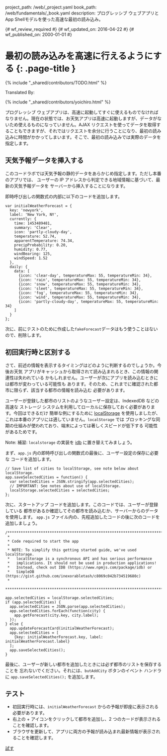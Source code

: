 project_path: /web/_project.yaml
book_path: /web/fundamentals/_book.yaml
description: プログレッシブ ウェブアプリとApp Shellモデルを使った高速な最初の読み込み。

{# wf_review_required #}
{# wf_updated_on: 2016-04-22 #}
{# wf_published_on: 2000-01-01 #}

# 最初の読み込みを高速に行えるようにする {: .page-title }

{% include "_shared/contributors/TODO.html" %}


Translated By: 

{% include "_shared/contributors/yoichiro.html" %}



プログレッシブ ウェブアプリは、高速に起動してすぐに使えるものでなければなりません。現在の状態では、お天気アプリは高速に起動しますが、データがないため使えるものになっていません。AJAX リクエストを使ってデータを取得することもできますが、それではリクエストを余分に行うことになり、最初の読み込みに時間がかかってしまいます。そこで、最初の読み込みでは実際のデータを指定します。


## 天気予報データを挿入する

このコードラボでは天気予報の静的データをあらかじめ指定します。ただし本番のアプリでは、
ユーザーの IP アドレスから判定できる地域情報に基づいて、最新の天気予報データを
サーバーから挿入することになります。

即時呼び出しの関数式の内部に以下のコードを追加します。


    var initialWeatherForecast = {
      key: 'newyork',
      label: 'New York, NY',
      currently: {
        time: 1453489481,
        summary: 'Clear',
        icon: 'partly-cloudy-day',
        temperature: 52.74,
        apparentTemperature: 74.34,
        precipProbability: 0.20,
        humidity: 0.77,
        windBearing: 125,
        windSpeed: 1.52
      },
      daily: {
        data: [
          {icon: 'clear-day', temperatureMax: 55, temperatureMin: 34},
          {icon: 'rain', temperatureMax: 55, temperatureMin: 34},
          {icon: 'snow', temperatureMax: 55, temperatureMin: 34},
          {icon: 'sleet', temperatureMax: 55, temperatureMin: 34},
          {icon: 'fog', temperatureMax: 55, temperatureMin: 34},
          {icon: 'wind', temperatureMax: 55, temperatureMin: 34},
          {icon: 'partly-cloudy-day', temperatureMax: 55, temperatureMin: 34}
        ]
      }
    };
    

次に、前にテストのために作成した`fakeForecast`データはもう使うことはないので、削除します。

## 初回実行時と区別する

さて、前述の情報を表示するタイミングはどのように判断するのでしょうか。今後お天気
アプリがキャッシュから取得されて読み込まれるとき、この情報の関連性は失われている
かもしれません。ユーザーが次にアプリを読み込むときには都市が変わっている可能性も
あります。そのため、これまでに確認された都市に限らず、該当する都市の情報を読み込む
必要があります。

ユーザーが登録した都市のリストのようなユーザー設定は、IndexedDB などの高速な
ストレージ システムを利用してローカルに保存しておく必要があります。今回はできるだけ
簡単な例にするために <a href="https://developer.mozilla.org/en-US/docs/Web/API/Window/localStorage">localStorage</a>
を使用しましたが、これは本番のアプリには適していません。`localStorage` では
ブロッキングな同期の仕組みが使われており、端末によっては著しくスピードが低下する
可能性があるためです。

<!-- TODO: Verify note type! -->
Note: 補習: <code>localstorage</code> の実装を <a href='https://www.npmjs.com/package/idb'>idb</a> に置き替えてみましょう。

まず、`app.js`  内の即時呼び出しの関数式の最後に、ユーザー設定の保存に必要な
コードを追加します。


    // Save list of cities to localStorage, see note below about localStorage.
    app.saveSelectedCities = function() {
      var selectedCities = JSON.stringify(app.selectedCities);
      // IMPORTANT: See notes about use of localStorage.
      localStorage.selectedCities = selectedCities;
    };
    

次に、スタートアップ コードを追加します。このコードでは、ユーザーが登録している
都市があるか確認してその都市を読み込むか、サーバーからのデータを使用します。
`app.js` ファイル内の、先程追加したコードの後に次のコードを追加しましょう。


    /****************************************************************************
     *
     * Code required to start the app
     *
     * NOTE: To simplify this getting started guide, we've used localStorage.
     *   localStorage is a synchronous API and has serious performance
     *   implications. It should not be used in production applications!
     *   Instead, check out IDB (https://www.npmjs.com/package/idb) or
     *   SimpleDB (https://gist.github.com/inexorabletash/c8069c042b734519680c)
     *
     ****************************************************************************/
    
    app.selectedCities = localStorage.selectedCities;
    if (app.selectedCities) {
      app.selectedCities = JSON.parse(app.selectedCities);
      app.selectedCities.forEach(function(city) {
        app.getForecast(city.key, city.label);
      });
    } else {
      app.updateForecastCard(initialWeatherForecast);
      app.selectedCities = [
        {key: initialWeatherForecast.key, label: initialWeatherForecast.label}
      ];
      app.saveSelectedCities();
    }
    

最後に、ユーザーが新しい都市を追加したときには必ず都市のリストを保存することを
忘れないでください。それには、`butAddCity` ボタンのイベント ハンドラに
`app.saveSelectedCities();` を追加します。

## テスト

* 初回実行時には、`initialWeatherForecast` からの予報が即座に表示される必要があります。
* 右上の + アイコンをクリックして都市を追加し、2 つのカードが表示されることを確認します。
* ブラウザを更新して、アプリに両方の予報が読み込まれ最新情報が表示されることを確認します。

<a href="https://weather-pwa-sample.firebaseapp.com/step-04/" class="mdl-button mdl-js-button mdl-button--raised mdl-button--colored">試す</a>
